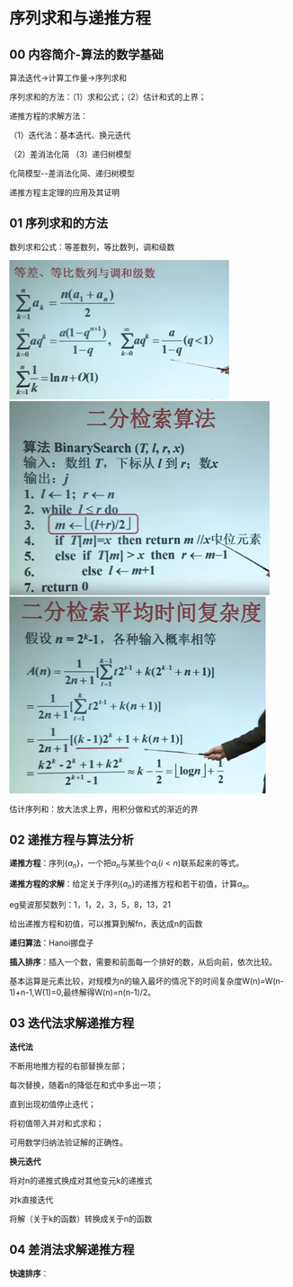 # 序列求和与递推方程

## 00 内容简介-算法的数学基础 

算法迭代->计算工作量->序列求和

序列求和的方法：（1）求和公式；（2）估计和式的上界；

递推方程的求解方法：

（1）迭代法：基本迭代、换元迭代

（2）差消法化简 （3）递归树模型

化简模型--差消法化简、递归树模型

递推方程主定理的应用及其证明

## 01 序列求和的方法

数列求和公式：等差数列，等比数列，调和级数

<img src="https://raw.githubusercontent.com/JiuZhouu/ImageBed/main/img/202212032016787.png" alt="image-20221124150702886" style="zoom:67%;" />

<img src="https://raw.githubusercontent.com/JiuZhouu/ImageBed/main/img/202212032033774.png" alt="image-20221203203352300" style="zoom: 67%;" />

<img src="https://raw.githubusercontent.com/JiuZhouu/ImageBed/main/img/202212032044047.png" alt="image-20221203204443234" style="zoom:67%;" />

估计序列和：放大法求上界，用积分做和式的渐近的界



## 02 递推方程与算法分析

**递推方程**：序列{$a_n$}，一个把${a_n}$与某些个${a_i(i<n)}$联系起来的等式。

**递推方程的求解**：给定关于序列{${a_n}$}的递推方程和若干初值，计算${a_n}$。

eg斐波那契数列：1，1，2，3，5，8，13，21

给出递推方程和初值，可以推算到解fn，表达成n的函数

**递归算法**：Hanoi挪盘子

**插入排序**：插入一个数，需要和前面每一个排好的数，从后向前，依次比较。

基本运算是元素比较，对规模为n的输入最坏的情况下的时间复杂度W(n)=W(n-1)+n-1,W(1)=0,最终解得W(n)=n(n-1)/2。



## 03 迭代法求解递推方程

**迭代法**

不断用地推方程的右部替换左部；

每次替换，随着n的降低在和式中多出一项；

直到出现初值停止迭代；

将初值带入并对和式求和；

可用数学归纳法验证解的正确性。

**换元迭代**

将对n的递推式换成对其他变元k的递推式

对k直接迭代

将解（关于k的函数）转换成关于n的函数



## 04 差消法求解递推方程

**快速排序**：
